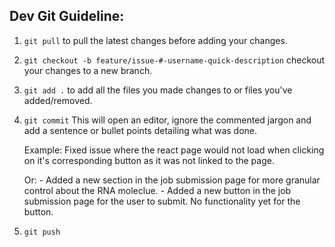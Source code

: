 ## Dev Git Guideline:

1. `git pull` to pull the latest changes before adding your changes.

2. `git checkout -b feature/issue-#-username-quick-description` checkout your changes to a new branch. 

3. `git add .` to add all the files you made changes to or files you've added/removed. 

4. `git commit` This will open an editor, ignore the commented jargon and add a sentence or bullet points detailing what was done.

    Example:
        Fixed issue where the react page would not load when clicking on it's corresponding button as it was not linked to the page. 
        
    Or:
        - Added a new section in the job submission page for more granular control about the RNA moleclue.
        - Added a new button in the job submission page for the user to submit. No functionality yet for the button.

4. `git push`
